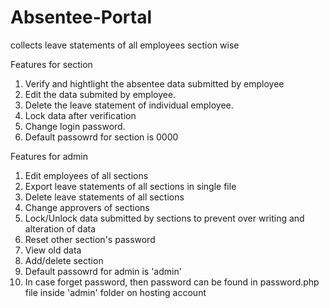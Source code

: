 # Absentee-Portal
collects leave statements of all employees section wise

Features for section
1. Verify and hightlight the absentee data submitted by employee
2. Edit the data submited by employee.
3. Delete the leave statement of individual employee.
4. Lock data after verification
5. Change login password.
6. Default passowrd for section is 0000

Features for admin
1. Edit employees of all sections
2. Export leave statements of all sections in single file
3. Delete leave statements of all sections
4. Change approvers of sections
5. Lock/Unlock data submitted by sections to prevent over writing and alteration of data
6. Reset other section's password
7. View old data
8. Add/delete section
9. Default passowrd for admin is 'admin'
10. In case forget password, then password can be found in password.php file inside 'admin' folder on hosting account
